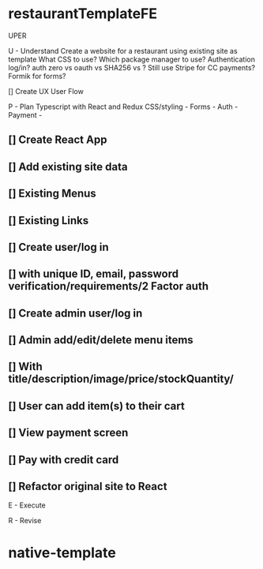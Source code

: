 # restaurantTemplateFE

UPER

U - Understand Create a website for a restaurant using existing site as template What CSS to use? Which package manager to use? Authentication log/in? auth zero vs oauth vs SHA256 vs ? Still use Stripe for CC payments? Formik for forms?

[] Create UX User Flow

P - Plan Typescript with React and Redux CSS/styling - Forms - Auth - Payment -

## [] Create React App

## [] Add existing site data

## [] Existing Menus

## [] Existing Links

## [] Create user/log in

## [] with unique ID, email, password verification/requirements/2 Factor auth

## [] Create admin user/log in

## [] Admin add/edit/delete menu items

## [] With title/description/image/price/stockQuantity/

## [] User can add item(s) to their cart

## [] View payment screen

## [] Pay with credit card

## [] Refactor original site to React

E - Execute

R - Revise
# native-template
